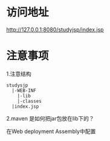 #  访问地址
http://127.0.0.1:8080/studyjsp/index.jsp
# 注意事项
1.注意结构
```
studysjp
  |-WEB-INF
    |-lib
    |-classes
  |index.jsp
```
2.maven 是如何把jar包放在lib下的？

在Web deployment Assembly中配置